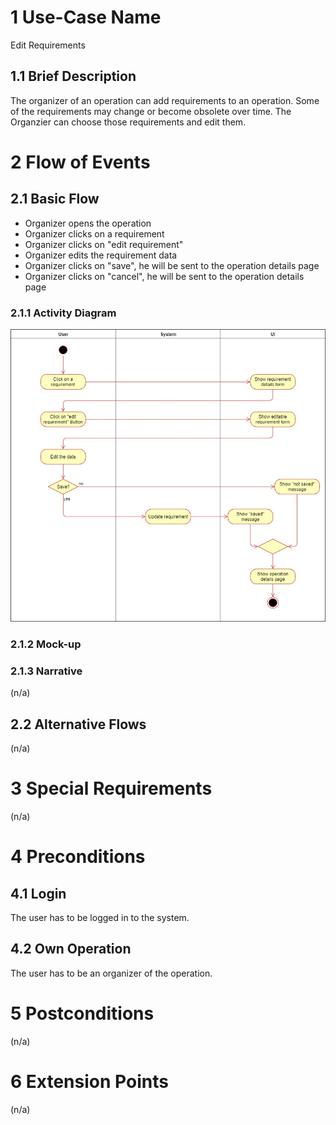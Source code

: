 # 1 Use-Case Name
Edit Requirements

## 1.1 Brief Description
The organizer of an operation can add requirements to an operation. Some of the requirements may change or become obsolete over time. The Organzier can choose those requirements and edit them.

# 2 Flow of Events
## 2.1 Basic Flow
- Organizer opens the operation 
- Organizer clicks on a requirement
- Organizer clicks on "edit requirement" 
- Organizer edits the requirement data
- Organizer clicks on "save", he will be sent to the operation details page
- Organizer clicks on "cancel", he will be sent to the operation details page


### 2.1.1 Activity Diagram
![Start Operation Activity Diagram](../Diagrams/UCs/UpdateRequirement.jpg)

### 2.1.2 Mock-up


### 2.1.3 Narrative
(n/a)

## 2.2 Alternative Flows
(n/a)

# 3 Special Requirements
(n/a)

# 4 Preconditions
## 4.1 Login
The user has to be logged in to the system.
## 4.2 Own Operation
The user has to be an organizer of the operation.
# 5 Postconditions
(n/a)
 
# 6 Extension Points
(n/a)
